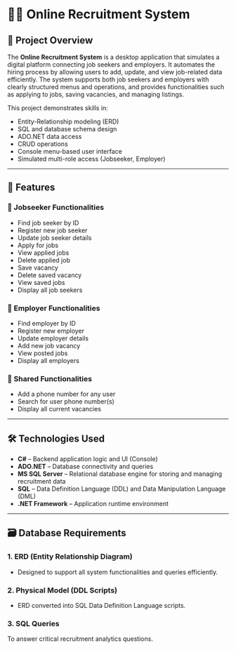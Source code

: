 # 🧑‍💼 Online Recruitment System

## 📌 Project Overview

The **Online Recruitment System** is a desktop application that simulates a digital platform connecting job seekers and employers.
It automates the hiring process by allowing users to add, update, and view job-related data efficiently.
The system supports both job seekers and employers with clearly structured menus and operations, and provides functionalities such as applying to jobs, saving vacancies, and managing listings.

This project demonstrates skills in:
- Entity-Relationship modeling (ERD)
- SQL and database schema design
- ADO.NET data access
- CRUD operations
- Console menu-based user interface
- Simulated multi-role access (Jobseeker, Employer)

---

## 💼 Features

### 🔹 Jobseeker Functionalities
- Find job seeker by ID
- Register new job seeker
- Update job seeker details
- Apply for jobs
- View applied jobs
- Delete applied job
- Save vacancy
- Delete saved vacancy
- View saved jobs
- Display all job seekers

### 🔹 Employer Functionalities
- Find employer by ID
- Register new employer
- Update employer details
- Add new job vacancy
- View posted jobs
- Display all employers

### 🔹 Shared Functionalities
- Add a phone number for any user
- Search for user phone number(s)
- Display all current vacancies

---

## 🛠️ Technologies Used

- **C#** – Backend application logic and UI (Console)
- **ADO.NET** – Database connectivity and queries
- **MS SQL Server** – Relational database engine for storing and managing recruitment data
- **SQL** – Data Definition Language (DDL) and Data Manipulation Language (DML)
- **.NET Framework** – Application runtime environment

---

## 🗃️ Database Requirements

### 1. ERD (Entity Relationship Diagram)
- Designed to support all system functionalities and queries efficiently.

### 2. Physical Model (DDL Scripts)
- ERD converted into SQL Data Definition Language scripts.

### 3. SQL Queries
To answer critical recruitment analytics questions.

